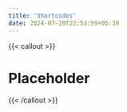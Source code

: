 ```yaml
---
title: 'Shortcodes'
date: 2024-07-20T22:53:59+05:30
---
```


{{< callout >}}
# Placeholder
{{< /callout >}}
